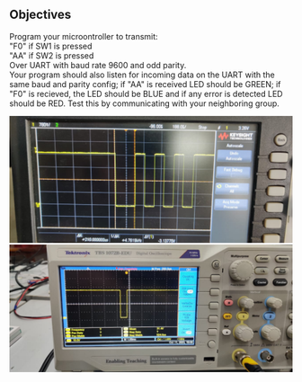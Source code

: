 ## Objectives
Program your microontroller to transmit:<br>
"F0" if SW1 is pressed<br>
"AA" if SW2 is pressed <br>
Over UART with baud rate 9600 and odd parity. <br>
Your program should also listen for incoming data on the UART with the same baud and parity config; if "AA" is received LED should be GREEN; if "F0" is recieved, the LED should be BLUE and if any error is detected LED should be RED. Test this by communicating with your neighboring group.<br>




![1](https://github.com/EE23MT024/ESLab2023_ee23mtG03/blob/3dd42cd3d38fb2d859f3eab3f668bed7cae54b8f/Lab_08/1.jpg)
![2](https://github.com/EE23MT024/ESLab2023_ee23mtG03/blob/b51268efcbb4d9c1df78104fa9049df74104e0bd/Lab_08/2.jpg)
